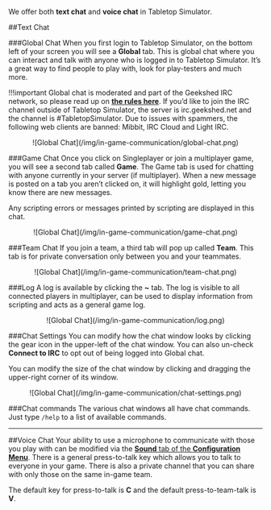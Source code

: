 We offer both **text chat** and **voice chat** in Tabletop Simulator.

##Text Chat

###Global Chat
When you first login to Tabletop Simulator, on the bottom left of your screen you will see a **Global** tab. This is global chat where you can interact and talk with anyone who is logged in to Tabletop Simulator. It’s a great way to find people to play with, look for play-testers and much more.

!!!important
    Global chat is moderated and part of the Geekshed IRC network, so please read up on [**the rules here**](http://berserk-games.com/community/global-chat-rules/). If you’d like to join the IRC channel outside of Tabletop Simulator, the server is irc.geekshed.net and the channel is #TabletopSimulator. Due to issues with spammers, the following web clients are banned: Mibbit, IRC Cloud and Light IRC.
    
<center>![Global Chat](/img/in-game-communication/global-chat.png)</center>
    
###Game Chat
Once you click on Singleplayer or join a multiplayer game, you will see a second tab called **Game**. The Game tab is used for chatting with anyone currently in your server (if multiplayer). When a new message is posted on a tab you aren’t clicked on, it will highlight gold, letting you know there are new messages.

Any scripting errors or messages printed by scripting are displayed in this chat.

<center>![Global Chat](/img/in-game-communication/game-chat.png)</center>

###Team Chat
If you join a team, a third tab will pop up called **Team**. This tab is for private conversation only between you and your teammates.

<center>![Global Chat](/img/in-game-communication/team-chat.png)</center>

###Log
A log is available by clicking the **~** tab. The log is visible to all connected players in multiplayer, can be used to display information from scripting and acts as a general game log.

<center>![Global Chat](/img/in-game-communication/log.png)</center>

###Chat Settings
You can modify how the chat window looks by clicking the gear icon in the upper-left of the chat window. You can also un-check **Connect to IRC** to opt out of being logged into Global chat.

You can modify the size of the chat window by clicking and dragging the upper-right corner of its window.

<center>![Global Chat](/img/in-game-communication/chat-settings.png)</center>

###Chat commands
The various chat windows all have chat commands. Just type `/help` to a list of available commands.

---


##Voice Chat
Your ability to use a microphone to communicate with those you play with can be modified via the [**Sound** tab of the **Configuration Menu**](configuration-menu#sound). There is a general press-to-talk key which allows you to talk to everyone in your game. There is also a private channel that you can share with only those on the same in-game team.

The default key for press-to-talk is **C** and the default press-to-team-talk is **V**.
